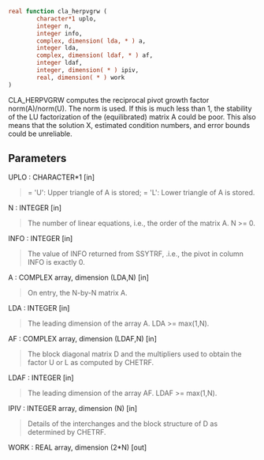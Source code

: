 ```fortran
real function cla_herpvgrw (
		character*1 uplo,
		integer n,
		integer info,
		complex, dimension( lda, * ) a,
		integer lda,
		complex, dimension( ldaf, * ) af,
		integer ldaf,
		integer, dimension( * ) ipiv,
		real, dimension( * ) work
)
```

CLA_HERPVGRW computes the reciprocal pivot growth factor
norm(A)/norm(U). The  norm is used. If this is
much less than 1, the stability of the LU factorization of the
(equilibrated) matrix A could be poor. This also means that the
solution X, estimated condition numbers, and error bounds could be
unreliable.

## Parameters
UPLO : CHARACTER*1 [in]
> = 'U':  Upper triangle of A is stored;
> = 'L':  Lower triangle of A is stored.

N : INTEGER [in]
> The number of linear equations, i.e., the order of the
> matrix A.  N >= 0.

INFO : INTEGER [in]
> The value of INFO returned from SSYTRF, .i.e., the pivot in
> column INFO is exactly 0.

A : COMPLEX array, dimension (LDA,N) [in]
> On entry, the N-by-N matrix A.

LDA : INTEGER [in]
> The leading dimension of the array A.  LDA >= max(1,N).

AF : COMPLEX array, dimension (LDAF,N) [in]
> The block diagonal matrix D and the multipliers used to
> obtain the factor U or L as computed by CHETRF.

LDAF : INTEGER [in]
> The leading dimension of the array AF.  LDAF >= max(1,N).

IPIV : INTEGER array, dimension (N) [in]
> Details of the interchanges and the block structure of D
> as determined by CHETRF.

WORK : REAL array, dimension (2*N) [out]
